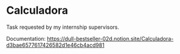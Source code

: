# Calculadora

Task requested by my internship supervisors.

Documentation: https://dull-bestseller-02d.notion.site/Calculadora-d3bae6577617426582d1e46cb4acd981
